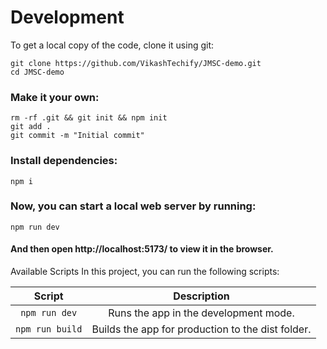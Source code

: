 # Development

To get a local copy of the code, clone it using git:

```
git clone https://github.com/VikashTechify/JMSC-demo.git
cd JMSC-demo
```

### Make it your own:

```
rm -rf .git && git init && npm init
git add .
git commit -m "Initial commit"
```

### Install dependencies:

```
npm i
```

### Now, you can start a local web server by running:

```
npm run dev
```

#### And then open http://localhost:5173/ to view it in the browser.

Available Scripts
In this project, you can run the following scripts:

| Script        | Description                                       |
| :-----------: | :-------------: |
| `npm run dev`   | Runs the app in the development mode.             |
| `npm run build` | Builds the app for production to the dist folder. |
